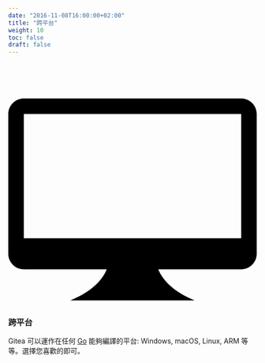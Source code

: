 ```yaml
---
date: "2016-11-08T16:00:00+02:00"
title: "跨平台"
weight: 10
toc: false
draft: false
---
```

<h3 class="subtitle is-3">
	<svg class="octicon octicon-device-desktop" viewBox="0 0 16 16" version="1.1" aria-hidden="true">
		<path fill-rule="evenodd" d="M15 2H1c-.55 0-1 .45-1 1v9c0 .55.45 1 1 1h5.34c-.25.61-.86 1.39-2.34 2h8c-1.48-.61-2.09-1.39-2.34-2H15c.55 0 1-.45 1-1V3c0-.55-.45-1-1-1zm0 9H1V3h14v8z"></path>
	</svg>
	跨平台
</h3>

Gitea 可以運作在任何 [Go](http://golang.org/) 能夠編譯的平台: Windows, macOS, Linux, ARM 等等。選擇您喜歡的即可。
